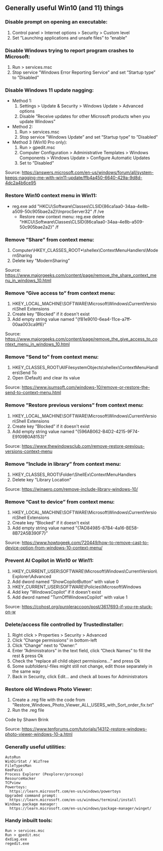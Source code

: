 ## Generally useful Win10 (and 11) things

### Disable prompt on opening an executable:
1. Control panel > Internet options > Security > Custom level
2. Set ”Launching applications and unsafe files” to ”enable”

### Disable Windows trying to report program crashes to Microsoft:
1. Run > services.msc
2. Stop service ”Windows Error Reporting Service” and set ”Startup type” to ”Disabled”

### Disable Windows 11 update nagging:
- Method 1:
  1. Settings > Update & Security > Windows Update > Advanced options
  2. Disable ”Receive updates for other Microsoft products when you update Windows”
- Method 2:
  1. Run > services.msc
  2. Stop service ”Windows Update” and set ”Startup type” to ”Disabled”
- Method 3 (Win10 Pro only):
  1. Run > gpedit.msc
  2. Computer Configuration > Administrative Templates > Windows Components > Windows Update > Configure Automatic Updates
  3. Set to ”Disabled”

Source: https://answers.microsoft.com/en-us/windows/forum/all/system-keeps-nagging-me-with-win11-update/ffb4a450-6640-429a-9d8d-4dc2a4b6ce95

### Restore Win10 context menu in Win11:
- reg.exe add "HKCU\Software\Classes\CLSID\{86ca1aa0-34aa-4e8b-a509-50c905bae2a2}\InprocServer32" /f /ve
  - Restore new context menu: reg.exe delete "HKCU\Software\Classes\CLSID\{86ca1aa0-34aa-4e8b-a509-50c905bae2a2}" /f

### Remove ”Share” from context menu:
1. Computer\HKEY_CLASSES_ROOT\*\shellex\ContextMenuHandlers\ModernSharing
2. Delete key ”ModernSharing”

Source: https://www.majorgeeks.com/content/page/remove_the_share_context_menu_in_windows_10.html

### Remove ”Give access to” from context menu:
1. HKEY_LOCAL_MACHINE\SOFTWARE\Microsoft\Windows\CurrentVersion\Shell Extensions
2. Create key ”Blocked” if it doesn't exist
3. Add empty string value named ”{f81e9010-6ea4-11ce-a7ff-00aa003ca9f6}”

Source: https://www.majorgeeks.com/content/page/remove_the_give_access_to_context_menu_in_windows_10.html

### Remove ”Send to” from context menu:
1. HKEY_CLASSES_ROOT\AllFilesystemObjects\shellex\ContextMenuHandlers\Send To
2. Open (Default) and clear its value

Source: https://www.isumsoft.com/windows-10/remove-or-restore-the-send-to-context-menu.html

### Remove ”Restore previous versions” from context menu:
1. HKEY_LOCAL_MACHINE\SOFTWARE\Microsoft\Windows\CurrentVersion\Shell Extensions
2. Create key ”Blocked” if it doesn't exist
3. Add empty string value named ”{596AB062-B4D2-4215-9F74-E9109B0A8153}”

Source: https://www.thewindowsclub.com/remove-restore-previous-versions-context-menu

### Remove ”Include in library” from context menu:
1. HKEY_CLASSES_ROOT\Folder\ShellEx\ContextMenuHandlers
2. Delete key ”Library Location”

Source: https://winaero.com/remove-include-library-windows-10/

### Remove ”Cast to device” from context menu:
1. HKEY_LOCAL_MACHINE\SOFTWARE\Microsoft\Windows\CurrentVersion\Shell Extensions
2. Create key ”Blocked” if it doesn't exist
3. Add empty string value named ”{7AD84985-87B4-4a16-BE58-8B72A5B390F7}”

Source: https://www.howtogeek.com/720449/how-to-remove-cast-to-device-option-from-windows-10-context-menu/

### Prevent AI Copilot in Win10 or Win11:
1. HKEY_CURRENT_USER\SOFTWARE\Microsoft\Windows\CurrentVersion\Explorer\Advanced
2. Add dword named ”ShowCopilotButton” with value 0
3. HKEY_CURRENT_USER\SOFTWARE\Policies\Microsoft\Windows
4. Add key ”WindowsCopilot” if it doesn't exist
5. Add dword named ”TurnOffWindowsCopilot” with value 1

Source: https://cohost.org/purpleraccoon/post/3617693-if-you-re-stuck-on-w

### Delete/access file controlled by TrustedInstaller:
1. Right click > Properties > Security > Advanced
2. Click ”Change permissions” in bottom-left
3. Click ”Change” next to ”Owner:”
4. Enter ”Administrators” in the text field, click ”Check Names” to fill the rest & press Ok
5. Check the ”replace all child object permissions...” and press Ok
1. Some subfolders/-files might still not change, edit those separately in the same way
6. Back in Security, click Edit... and check all boxes for Administrators

### Restore old Windows Photo Viewer:
1. Create a .reg file with the code from "Restore_Windows_Photo_Viewer_ALL_USERS_with_Sort_order_fix.txt"
2. Run the .reg file

Code by Shawn Brink

Source: https://www.tenforums.com/tutorials/14312-restore-windows-photo-viewer-windows-10-a.html

### Generally useful utilities:
```
AutoRun
WinDirStat / WizTree
FileTypesMan
KeePassX
Process Explorer (Pexplorer/procexp)
ResourceHacker
TCPview
Powertoys:
  https://learn.microsoft.com/en-us/windows/powertoys
Upgraded command prompt:
  https://learn.microsoft.com/en-us/windows/terminal/install
Windows package manager:
  https://learn.microsoft.com/en-us/windows/package-manager/winget/
```

### Handy inbuilt tools:
```
Run > services.msc
Run > gpedit.msc
dxdiag.exe
regedit.exe
```
